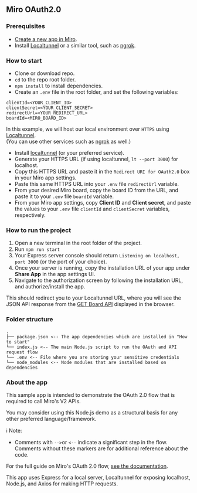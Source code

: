## Miro OAuth2.0

### Prerequisites

- [Create a new app in Miro](https://miro.com/app/settings/user-profile/apps).
- Install [Localtunnel](https://www.npmjs.com/package/localtunnel) or a similar tool, such as [ngrok](https://ngrok.com/).

### How to start

- Clone or download repo.
- `cd` to the repo root folder.
- `npm install` to install dependencies.
- Create an `.env` file in the root folder, and set the following variables:

```
clientId=<YOUR_CLIENT_ID>
clientSecret=<YOUR_CLIENT_SECRET>
redirectUrl=<YOUR_REDIRECT_URL>
boardId=<MIRO_BOARD_ID>
```

In this example, we will host our local environment over `HTTPS` using [Localtunnel](https://www.npmjs.com/package/localtunnel).\
(You can use other services such as [ngrok](https://ngrok.com/download) as well.)

- Install [localtunnel](https://www.npmjs.com/package/localtunnel) (or your preferred service).
- Generate your HTTPS URL (if using localtunnel, `lt --port 3000`) for localhost.
- Copy this HTTPS URL and paste it in the `Redirect URI for OAuth2.0` box in your Miro app settings.
- Paste this same HTTPS URL into your `.env` file `redirectUrl` variable.
- From your desired Miro board, copy the board ID from the URL, and paste it to your `.env` file `boardId` variable.
- From your Miro app settings, copy **Client ID** and **Client secret**, and paste the values to your `.env` file `clientId` and `clientSecret` variables, respectively.

### How to run the project

1. Open a new terminal in the root folder of the project.
2. Run `npm run start`
3. Your Express server console should return `Listening on localhost, port 3000` (or the port of your choice).
4. Once your server is running, copy the installation URL of your app under **Share App** in the app settings UI.
5. Navigate to the authorization screen by following the installation URL, and authorize/install the app.

This should redirect you to your Localtunnel URL, where you will see the JSON API response from the [GET Board API](https://developers.miro.com/reference/get-boards) displayed in the browser.

### Folder structure

```
.
├── package.json <-- The app dependencies which are installed in "How to start"
└── index.js <-- The main Node.js script to run the OAuth and API request flow
└── .env <-- File where you are storing your sensitive credentials
└── node_modules <-- Node modules that are installed based on dependencies
```

### About the app

This sample app is intended to demonstrate the OAuth 2.0 flow that is required to call Miro's V2 APIs.

You may consider using this Node.js demo as a structural basis for any other preferred language/framework.

ℹ️ Note:

- Comments with `-->`or `<--` indicate a significant step in the flow. \
  Comments without these markers are for additional reference about the code.

For the full guide on Miro's OAuth 2.0 flow, [see the documentation](https://developers.miro.com/docs/getting-started-with-oauth).

This app uses Express for a local server, Localtunnel for exposing localhost, Node.js, and Axios for making HTTP requests.
